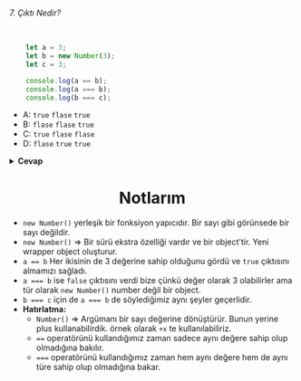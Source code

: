 ###### 7. Çıktı Nedir?

```javascript

    let a = 3;
    let b = new Number(3);
    let c = 3;

    console.log(a == b);
    console.log(a === b);
    console.log(b === c);

```

- A: `true` `flase` `true`
- B: `flase` `flase` `true`
- C: `true` `flase` `flase`
- D: `flase` `true` `true`

<details><summary><b>Cevap</b></summary>
<p>

#### Cevap: C

###### <a href="#">Sorunun çözüm videosu hazırlanıyor.</a>

</p>
</details>

<h1 align="center">Notlarım</h1>


- `new Number()` yerleşik bir fonksiyon yapıcıdır. Bir sayı gibi görünsede bir sayı değildir.
- `new Number()` => Bir sürü ekstra özelliği vardır ve bir object'tir. Yeni wrapper object oluşturur.
- `a == b` Her ikisinin de 3 değerine sahip olduğunu gördü ve `true` çıktısını almamızı sağladı.
- `a === b` ise `false` çıktısını verdi bize çünkü değer olarak 3 olabilirler ama tür olarak `new Number()` number değil bir object.
- `b === c` için de `a === b` de söylediğimiz aynı şeyler geçerlidir. 
- <b> Hatırlatma:</b> 
  - `Number()` => Argümanı bir sayı değerine dönüştürür. Bunun yerine plus kullanabilirdik. örnek olarak `+x` te kullanılabiliriz.
  - `==` operatörünü kullandığımız zaman sadece aynı değere sahip olup olmadığına bakılır. 
  - `===` operatörünü kullandığımız zaman hem aynı değere hem de aynı türe sahip olup olmadığına bakar.